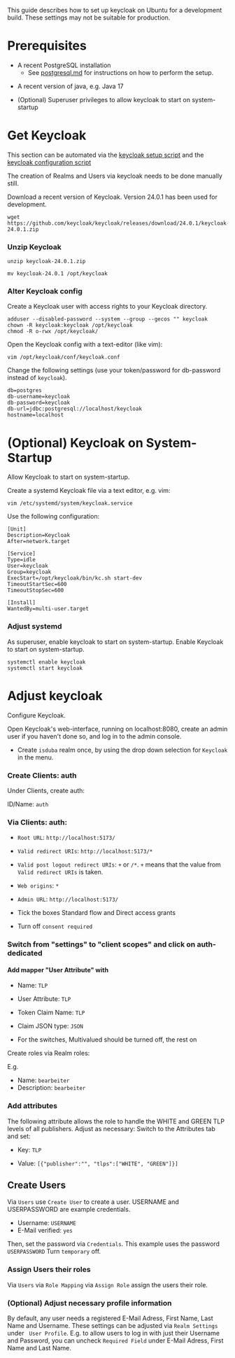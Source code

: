 <!--
 This file is Free Software under the Apache-2.0 License
 without warranty, see README.md and LICENSES/Apache-2.0.txt for details.

 SPDX-License-Identifier: Apache-2.0

 SPDX-FileCopyrightText: 2024 German Federal Office for Information Security (BSI) <https://www.bsi.bund.de>
 Software-Engineering: 2024 Intevation GmbH <https://intevation.de>
-->

This guide describes how to set up keycloak on Ubuntu for a development build.
These settings may not be suitable for production.

# Prerequisites

 * A recent PostgreSQL installation
   * See [postgresql.md](./postgresql.md) for instructions on how to perform the setup.
<!---
   * Alternatively, use the [setup script]() // TODO
--->   
 * A recent version of java, e.g. Java 17

 * (Optional) Superuser privileges to allow keycloak to start on system-startup
 
# Get Keycloak

This section can be automated via the [keycloak setup script](./scripts/installkeycloak.sh)
and the [keycloak configuration script](./scripts/configurekeycloak.sh)

The creation of Realms and Users via keycloak needs to be done manually still.

Download a recent version of Keycloak.
Version 24.0.1 has been used for development.

```
wget https://github.com/keycloak/keycloak/releases/download/24.0.1/keycloak-24.0.1.zip
```

### Unzip Keycloak

```
unzip keycloak-24.0.1.zip
```

```
mv keycloak-24.0.1 /opt/keycloak
```

### Alter Keycloak config
Create a Keycloak user with access rights to your Keycloak
directory.
```
adduser --disabled-password --system --group --gecos "" keycloak
chown -R keycloak:keycloak /opt/keycloak
chmod -R o-rwx /opt/keycloak/
```
Open the Keycloak config with a text-editor (like vim):
```
vim /opt/keycloak/conf/keycloak.conf
```
Change the following settings
(use your token/password for db-password instead of `keycloak`).

```
db=postgres
db-username=keycloak
db-password=keycloak
db-url=jdbc:postgresql://localhost/keycloak
hostname=localhost
```

# (Optional) Keycloak on System-Startup
Allow Keycloak to start on system-startup.

Create a systemd Keycloak file via a text editor, e.g. vim:
```
vim /etc/systemd/system/keycloak.service
```
Use the following configuration:

```
[Unit]
Description=Keycloak
After=network.target

[Service]
Type=idle
User=keycloak
Group=keycloak
ExecStart=/opt/keycloak/bin/kc.sh start-dev
TimeoutStartSec=600
TimeoutStopSec=600

[Install]
WantedBy=multi-user.target
```

###  Adjust systemd
As superuser, enable keycloak to start on system-startup.
Enable Keycloak to start on system-startup.
```
systemctl enable keycloak
systemctl start keycloak
```

# Adjust keycloak
Configure Keycloak.

Open Keycloak's web-interface, running on localhost:8080,
create an admin user if you haven't done so, and log in to the admin console.

- Create ```isduba``` realm once,
     by using the drop down selection for `Keycloak` in the menu.

### Create Clients: auth

Under Clients, create auth:

ID/Name: ```auth```

### Via Clients: auth:

- `Root URL`: ```http://localhost:5173/``` 

- `Valid redirect URIs`: ```http://localhost:5173/*```

- `Valid post logout redirect URIs`: `+` or `/*`. `+` means that the value from `Valid redirect URIs` is taken.

- `Web origins`: ```*```

- `Admin URL`: ```http://localhost:5173/```

- Tick the boxes Standard flow and Direct access grants

- Turn off ```consent required```

### Switch from "settings" to "client scopes" and click on auth-dedicated

#### Add mapper "User Attribute" with

- Name: ```TLP```

- User Attribute: ```TLP```

- Token Claim Name: ```TLP```

- Claim JSON type: ```JSON```

- For the switches, Multivalued should be turned off, the rest on

Create roles via Realm roles:

E.g. 

- Name: ```bearbeiter```
- Description: ```bearbeiter```

### Add attributes

The following attribute allows the role to handle
the WHITE and GREEN TLP levels of all publishers. Adjust as necessary:
Switch to the Attributes tab and set:

- Key: ```TLP```

- Value: ```[{"publisher":"", "tlps":["WHITE", "GREEN"]}]```

## Create Users

Via ```Users``` use ```Create User``` to create a user.
USERNAME and USERPASSWORD are example credentials.
 
 - Username: ```USERNAME```
 - E-Mail verified: ```yes```

Then, set the password via ```Credentials```. This example uses the password
```USERPASSWORD```
Turn ```temporary``` off.

### Assign Users their roles
Via ```Users``` via ```Role Mapping``` via ```Assign Role``` assign the users
their role.


### (Optional) Adjust necessary profile information

By default, any user needs a registered E-Mail Adress, First Name, Last Name and Username.
These settings can be adjusted via  ```Realm Settings``` under ``` User Profile```. 
E.g. to allow users to log in with just their Username and Password, you can uncheck ```Required Field```
under E-Mail Adress, First Name and Last Name.
